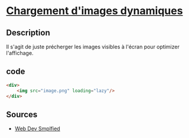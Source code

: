 # [Chargement d'images dynamiques](readme.md)

## Description

Il s'agit de juste précherger les images visibles à l'écran pour optimizer l'affichage.

## code

```html
<div>
    <img src="image.png" loading="lazy"/>
</div>
```

## Sources

* [Web Dev Smplfied](https://www.youtube.com/watch?v=hJ7Rg1821Q0)